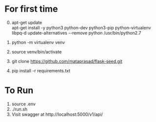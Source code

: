 # For first time

0) apt-get update \
   apt-get install -y python3 python-dev python3-pip python-virtualenv libpq-d
   update-alternatives --remove python /usr/bin/python2.7

1) python -m virtualenv venv

2) source venv/bin/activate

3) git clone https://github.com/mataprasad/flask-seed.git

4) pip install -r requirements.txt

# To Run

1) source .env
2) ./run.sh
3) Visit swagger at http://localhost:5000/v1/api/